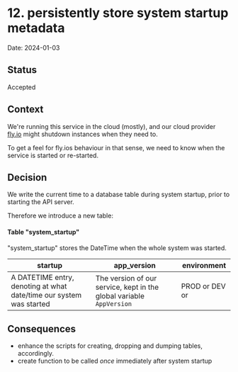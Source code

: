 # 12. persistently store system startup metadata

Date: 2024-01-03

## Status

Accepted

## Context

We're running this service in the cloud (mostly), and our cloud provider [fly.io](https://fly.io) might shutdown instances when they need to.

To get a feel for fly.ios behaviour in that sense, we need to know when the service is started or re-started.

## Decision

We write the current time to a database table during system startup, prior to starting the API server.

Therefore we introduce a new table:


#### Table "system_startup"

"system_startup" stores the DateTime when the whole system was started.

| startup | app_version | environment |
| --- | --- | ---|
| A DATETIME entry, denoting at what date/time our system was started  | The version of our service, kept in the global variable `AppVersion` | PROD or DEV or 

## Consequences

- enhance the scripts for creating, dropping and dumping tables, accordingly.
- create function to be called *once* immediately after system startup